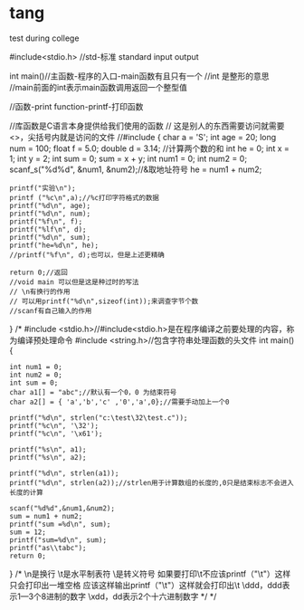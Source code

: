 # tang
test during college


#include<stdio.h>
//std-标准 standard input output

int main()//主函数-程序的入口-main函数有且只有一个
//int 是整形的意思
//main前面的int表示main函数调用返回一个整型值

//函数-print function-printf-打印函数

//库函数是C语言本身提供给我们使用的函数
// 这是别人的东西需要访问就需要<>，尖括号内就是访问的文件
//#include
{
	char a = 'S';
	int age = 20;
	long num = 100;
	float f = 5.0;
	double d = 3.14;
	//计算两个数的和
	int he = 0;
	int x = 1;
	int y = 2;
	int sum = 0;
	sum = x + y;
	int num1 = 0;
	int num2 = 0;
	scanf_s("%d%d", &num1, &num2);//&取地址符号
	he = num1 + num2;

	printf("实验\n");
	printf ("%c\n",a);//%c打印字符格式的数据
	printf("%d\n", age);
	printf("%d\n", num);
	printf("%f\n", f);
	printf("%lf\n", d);
	printf("%d\n", sum);
	printf("he=%d\n", he);
	//printf("%f\n", d);也可以，但是上述更精确
	
	return 0;//返回
	//void main 可以但是这是种过时的写法
	// \n有换行的作用
	// 可以用printf("%d\n",sizeof(int));来调查字节个数
	//scanf有自己输入的作用
}
/*
#include <stdio.h>//#include<stdio.h>是在程序编译之前要处理的内容，称为编译预处理命令
#include <string.h>//包含字符串处理函数的头文件
int main() {

	int num1 = 0;
	int num2 = 0;
	int sum = 0;
	char a1[] = "abc";//默认有一个0，0 为结束符号
	char a2[] = { 'a','b','c' ,'0','a',0};//需要手动加上一个0

	printf("%d\n", strlen("c:\test\32\test.c"));
	printf("%c\n", '\32');
	printf("%c\n", '\x61'); 

	printf("%s\n", a1);
	printf("%s\n", a2);

	printf("%d\n", strlen(a1));
	printf("%d\n", strlen(a2));//strlen用于计算数组的长度的,0只是结束标志不会进入长度的计算

	scanf("%d%d",&num1,&num2);
	sum = num1 + num2;
	printf("sum =%d\n", sum);
	sum = 12;
	printf("sum=%d\n", sum);
	printf("as\\tabc");
	return 0;
}
	/* 
\n是换行
\t是水平制表符
\是转义符号
如果要打印\t不应该printf（"\t"）这样只会打印出一堆空格
应该这样输出printf（"\\t"）这样就会打印出\t
\ddd，ddd表示1—3个8进制的数字
\xdd，dd表示2个十六进制数字
	*/
*/
